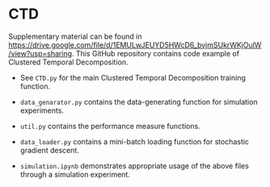 # CTD

Supplementary material can be found in https://drive.google.com/file/d/1EMULwJEUYD5HWcD6_bvjmSUkrWKjOulW/view?usp=sharing.
This GitHub repository contains code example of Clustered Temporal Decomposition. 

* See ```CTD.py``` for the main Clustered Temporal Decomposition training function.
* ```data_genarator.py``` contains the data-generating function for simulation experiments.
* ```util.py``` contains the performance measure functions.
* ```data_loader.py``` contains a mini-batch loading function for stochastic gradient descent.

* ```simulation.ipynb``` demonstrates appropriate usage of the above files through a simulation experiment.
